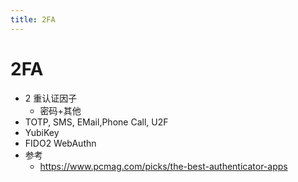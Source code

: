 ```yaml
---
title: 2FA
---
```


# 2FA

- 2 重认证因子
  - 密码+其他
- TOTP, SMS, EMail,Phone Call, U2F
- YubiKey
- FIDO2 WebAuthn
- 参考
  - https://www.pcmag.com/picks/the-best-authenticator-apps

